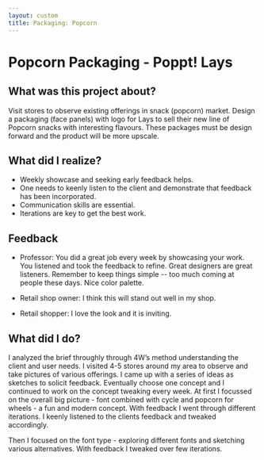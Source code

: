 ```yaml
---
layout: custom
title: Packaging: Popcorn
---
```


# Popcorn Packaging - Poppt! Lays


## What was this project about?
Visit stores to observe existing offerings in snack (popcorn) market. Design a packaging (face panels) with logo for Lays to sell their new line of Popcorn snacks with interesting flavours. These packages must be design forward and the product will be more upscale. 

## What did I realize?

* Weekly showcase and seeking early feedback helps.
* One needs to keenly listen to the client and demonstrate that feedback has been incorporated.
* Communication skills are essential.
* Iterations are key to get the best work.

## Feedback

* Professor: You did a great job every week by showcasing your work. You listened and took the feedback to refine. Great designers are great listeners. Remember to keep things simple -- too much coming at people these days. Nice color palette.

* Retail shop owner: I think this will stand out well in my shop.

* Retail shopper: I love the look and it is inviting.


## What did I do?

I analyzed the brief throughly through 4W’s method understanding the client and user needs. I visited 4-5 stores around my area to observe and take pictures of various offerings. I came up with a series of ideas as sketches to solicit feedback. Eventually choose one concept and I continued to work on the concept tweaking every week. At first I focussed on the overall big picture - font combined with cycle and popcorn for wheels - a fun and modern concept. With feedback I went through different iterations. I keenly listened to the clients feedback and tweaked accordingly. 

Then I focused on the font type - exploring different fonts and sketching various alternatives. With feedback I tweaked over few iterations.

